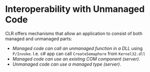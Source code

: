 # Interoperability with Unmanaged Code
CLR offers mechanisms that allow an application to consist of both managed and unmanaged parts:
- *Managed code can call an unmanaged function in a DLL* using `P/Invoke`. I.e. c# app can call `CreateSemaphore` from `Kernel32.dll`
- *Managed code can use an existing COM component (server)*. 
- *Unmanaged code can use a managed type (server)*. 
